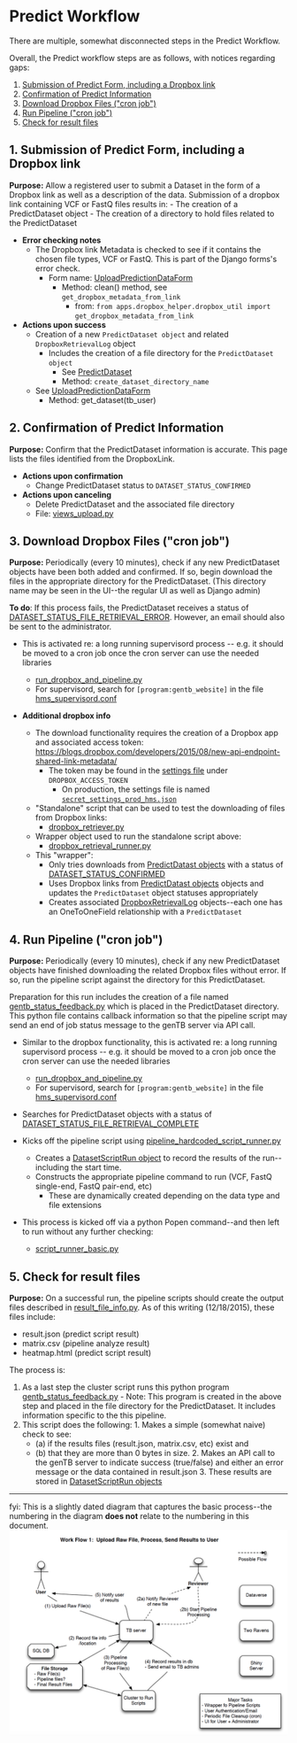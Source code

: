 # Predict Workflow

There are multiple, somewhat disconnected steps in the Predict Workflow.

Overall, the Predict workflow steps are as follows, with notices regarding gaps:

  1. [Submission of Predict Form, including a Dropbox link](#1-submission-of-predict-form-including-a-dropbox-link)
  2. [Confirmation of Predict Information](#2-confirmation-of-predict-information)
  3. [Download Dropbox Files ("cron job")](#3-download-dropbox-files-cron-job)
  4. [Run Pipeline ("cron job")](#4-run-pipeline-cron-job)
  5. [Check for result files](#5-check-for-result-files)


## 1. Submission of Predict Form, including a Dropbox link

**Purpose:** Allow a registered user to submit a Dataset in the form of a Dropbox link as well as a description of the data.  Submission of a dropbox link containing VCF or FastQ files results in:
    - The creation of a PredictDataset object
    - The creation of a directory to hold files related to the PredictDataset

- **Error checking notes**
  - The Dropbox link Metadata is checked to see if it contains
    the chosen file types, VCF or FastQ. This is part of the Django forms's
    error check.
    - Form name: [UploadPredictionDataForm](../gentb_website/tb_website/apps/predict/forms.py#L47)
       - Method: clean() method, see ```get_dropbox_metadata_from_link```
         - from: ```from apps.dropbox_helper.dropbox_util import get_dropbox_metadata_from_link```
- **Actions upon success**
  - Creation of a new ```PredictDataset object``` and related ```DropboxRetrievalLog``` object
    - Includes the creation of a file directory for the ```PredictDataset object```
        - See [PredictDataset](../gentb_website/tb_website/apps/predict/models.py)
        - Method: ```create_dataset_directory_name```
  - See [UploadPredictionDataForm](../gentb_website/tb_website/apps/predict/forms.py)
    - Method: get_dataset(tb_user)

## 2. Confirmation of Predict Information

**Purpose:** Confirm that the PredictDataset information is accurate.  This page lists the files identified from the DropboxLink.

 - **Actions upon confirmation**
    - Change PredictDataset status to ```DATASET_STATUS_CONFIRMED```
 - **Actions upon canceling**
    - Delete PredictDataset and the associated file directory
    - File: [views_upload.py](https://github.com/IQSS/gentb-site/blob/master/gentb_website/tb_website/apps/predict/views_upload.py)

## 3. Download Dropbox Files ("cron job")

**Purpose:** Periodically (every 10 minutes), check if any new PredictDataset objects have been both added and confirmed.  If so, begin download the files in the appropriate directory for the PredictDataset.  (This directory name may be seen in the UI--the regular UI as well as Django admin)

  **To do**: If this process fails, the PredictDataset receives a status of [DATASET_STATUS_FILE_RETRIEVAL_ERROR](https://github.com/IQSS/gentb-site/blob/master/gentb_website/tb_website/apps/predict/models.py#L34).  However, an email should also be sent to the administrator.

  - This is activated re: a long running supervisord process -- e.g. it should be moved to a cron job once the cron server can use the needed libraries
    -  [run_dropbox_and_pipeline.py](https://github.com/IQSS/gentb-site/blob/master/gentb_website/cron_scripts/run_dropbox_and_pipeline.py)
      - For supervisord, search for ```[program:gentb_website]``` in the file [hms_supervisord.conf]( https://github.com/IQSS/gentb-site/blob/master/gentb_website/tb_website/tb_website/settings/hms_supervisord.conf)

  - **Additional dropbox info**
    - The download functionality requires the creation of a Dropbox app and associated access token: https://blogs.dropbox.com/developers/2015/08/new-api-endpoint-shared-link-metadata/
      - The token may be found in the [settings file](https://github.com/IQSS/gentb-site/blob/master/gentb_website/tb_website/tb_website/settings/template_secret_settings.json) under ```DROPBOX_ACCESS_TOKEN```
        - On production, the settings file is named [```secret_settings_prod_hms.json```](https://github.com/IQSS/gentb-site/blob/master/docs/README-SETUP-ORCHESTRA.md#add-production-settings)
    - "Standalone" script that can be used to test the downloading of files from Dropbox links:
      - [dropbox_retriever.py](https://github.com/IQSS/gentb-site/blob/master/gentb_website/tb_website/apps/dropbox_helper/dropbox_retriever.py)
    - Wrapper object used to run the standalone script above:
      - [dropbox_retrieval_runner.py](https://github.com/IQSS/gentb-site/blob/master/gentb_website/tb_website/apps/dropbox_helper/dropbox_retrieval_runner.py)
    - This "wrapper":
      - Only tries downloads from [PredictDatast objects](https://github.com/IQSS/gentb-site/blob/master/gentb_website/tb_website/apps/predict/models.py)  with a status of [DATASET_STATUS_CONFIRMED](https://github.com/IQSS/gentb-site/blob/master/gentb_website/tb_website/apps/predict/models.py#L31)
      - Uses Dropbox links from [PredictDatast objects](https://github.com/IQSS/gentb-site/blob/master/gentb_website/tb_website/apps/predict/models.py) objects and updates the ```PredictDataset``` object statuses appropriately
      - Creates associated [DropboxRetrievalLog](https://github.com/IQSS/gentb-site/blob/master/gentb_website/tb_website/apps/dropbox_helper/models.py) objects--each one has an OneToOneField relationship with a  ```PredictDataset```


## 4. Run Pipeline ("cron job")

**Purpose:** Periodically (every 10 minutes), check if any new PredictDataset objects have finished downloading the related Dropbox files without error.  If so, run the pipeline script against the directory for this PredictDataset.

Preparation for this run includes the creation of a file named [gentb_status_feedback.py](https://github.com/IQSS/gentb-site/blob/master/gentb_website/tb_website/templates/feedback/gentb_status_feedback.py) which is placed in the PredictDataset directory.  This python file contains callback information so that the pipeline script may send an end of job status message to the genTB server via API call.

  - Similar to the dropbox functionality, this is activated re: a long running supervisord process -- e.g. it should be moved to a cron job once the cron server can use the needed libraries
    -  [run_dropbox_and_pipeline.py](https://github.com/IQSS/gentb-site/blob/master/gentb_website/cron_scripts/run_dropbox_and_pipeline.py)
    - For supervisord, search for ```[program:gentb_website]``` in the file [hms_supervisord.conf]( https://github.com/IQSS/gentb-site/blob/master/gentb_website/tb_website/tb_website/settings/hms_supervisord.conf)

  - Searches for PredictDataset objects with a status of [DATASET_STATUS_FILE_RETRIEVAL_COMPLETE](https://github.com/IQSS/gentb-site/blob/master/gentb_website/tb_website/apps/predict/models.py#L35)
  - Kicks off the pipeline script using [pipeline_hardcoded_script_runner.py](https://github.com/IQSS/gentb-site/blob/master/gentb_website/tb_website/apps/predict/pipeline_hardcoded_script_runner.py)
    - Creates a [DatasetScriptRun object](https://github.com/IQSS/gentb-site/blob/master/gentb_website/tb_website/apps/predict/models.py) to record the results of the run--including the start time.
    - Constructs the appropriate pipeline command to run (VCF, FastQ single-end, FastQ pair-end, etc)
      - These are dynamically created depending on the data type and file extensions
  - This process is kicked off via a python Popen command--and then left to run without any further checking:
    - [script_runner_basic.py](https://github.com/IQSS/gentb-site/blob/master/gentb_website/tb_website/apps/script_helper/script_runner_basic.py)

## 5. Check for result files

**Purpose:** On a successful run, the pipeline scripts should create the output files described in [result_file_info.py](https://github.com/IQSS/gentb-site/blob/master/gentb_website/tb_website/apps/utils/result_file_info.py).  As of this writing (12/18/2015), these files include:
  - result.json   (predict script result)
  - matrix.csv    (pipeline analyze result)
  - heatmap.html  (predict script result)


The process is:
  1. As a last step the cluster script runs this python program [gentb_status_feedback.py](https://github.com/IQSS/gentb-site/blob/master/gentb_website/tb_website/templates/feedback/gentb_status_feedback.py)
    - Note: This program is created in the above step and placed in the file directory for the PredictDataset.  It includes information specific to the this pipeline.
  2. This script does the following:
    1. Makes a simple (somewhat naive) check to see:
       - (a) if the results files (result.json, matrix.csv, etc) exist and
       - (b) that they are more than 0 bytes in size.
    2. Makes an API call to the genTB server to indicate success (true/false) and either an error message or the data contained in result.json
    3. These results are stored in [DatasetScriptRun objects](https://github.com/IQSS/gentb-site/blob/master/gentb_website/tb_website/apps/predict/models.py)

---

fyi: This is a slightly dated diagram that captures the basic process--the numbering in the diagram __does not__ relate to the numbering in this document.
![predict workflow](images/predict-workflow.png?raw=true "Predict Workflow")
